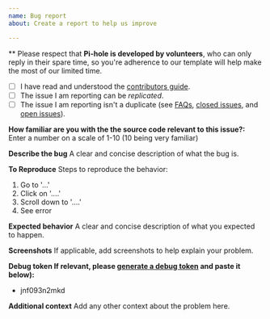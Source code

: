 ```yaml
---
name: Bug report
about: Create a report to help us improve

---
```


** Please respect that **Pi-hole is developed by volunteers**, who can only reply in their spare time, so you're adherence to our template will help make the most of our limited time.

- [ ] I have read and understood the [contributors guide](https://github.com/pi-hole/pi-hole/blob/master/CONTRIBUTING.md).
- [ ] The issue I am reporting can be *replicated*.
- [ ] The issue I am reporting isn't a duplicate (see [FAQs](https://github.com/pi-hole/pi-hole/wiki/FAQs), [closed issues](https://github.com/pi-hole/pi-hole/issues?utf8=%E2%9C%93&q=is%3Aissue%20is%3Aclosed%20), and [open issues](https://github.com/pi-hole/pi-hole/issues)).

**How familiar are you with the the source code relevant to this issue?:**
Enter a number on a scale of 1-10 (10 being very familiar)

**Describe the bug**
A clear and concise description of what the bug is.

**To Reproduce**
Steps to reproduce the behavior:
1. Go to '...'
2. Click on '....'
3. Scroll down to '....'
4. See error

**Expected behavior**
A clear and concise description of what you expected to happen.

**Screenshots**
If applicable, add screenshots to help explain your problem.

**Debug token
If relevant, please [generate a debug token](https://discourse.pi-hole.net/t/how-do-i-debug-my-pi-hole-installation/3104) and paste it below):**
- jnf093n2mkd

**Additional context**
Add any other context about the problem here.
